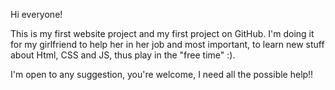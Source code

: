 Hi everyone!

This is my first website project and my first project on GitHub. 
I'm doing it for my girlfriend to help her in her job and most important, to learn new stuff about Html, CSS and JS, thus play in the "free time" :).

I'm open to any suggestion, you're welcome, I need all the possible help!!
